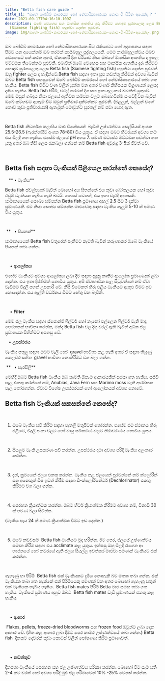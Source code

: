 ```yaml
---
title: "Betta fish care guide "
title_si: "ඔබත් බෝඩිම් කාමරයක හෝ නේවාසිකාගාරයක කොටු වී සිටින අයෙක්ද ? "
date: 2021-09-17T04:16:10.109Z
description: ඔබේ වෙහෙස සහ මානසික ආතතිය දුරු කිරීමට හොඳම සුරතලෙකු ලෙස Betta fish
  (Siamese fighting fish) හදුන්වා දෙන්න පුළුවන්.
image: img/ඔබත්-බෝඩිම්-කාමරයක-හෝ-නේවාසිකාගාරයක-කොටු-වී-සිටින-අයෙක්ද-.png
---
```

<!--StartFragment-->



ඔබ බෝඩිම් කාමරයක හෝ නේවාසිකාගාරයක සිට රැකියාවට හෝ අද්‍යාපනය සඳහා පිටව යන අයෙක්නම් ඔබ තරමක් කාර්‍යබහුල පුද්ගලයෙකි. මෙම කාර්‍යබහුලත්වය ඔබව වෙහෙසට පත් කරන අතර, ඒකාකාරී දින චරියාව නිසා ඔබගේ මානසික ආතතිය ද ඉහල මට්ටමක තිබෙන්නට පුළුවනි. එබැවින් ඔබේ වෙහෙස සහ මානසික ආතතිය දුරු කිරීමට හොඳම සුරතලෙකු ලෙස Betta fish (Siamese fighting fish) හදුන්වා දෙන්න පුළුවන්. ඔහු fighter ලෙස ද හැඳින්වේ.Betta fish සඳහා ඉතා සුළු නඩත්තු කිරීමක් අවශ්‍ය බැවින් ඔබට Betta fish පහසුවෙන් ඔබේ බෝඩිම් කාමරයේ හෝ නේවාසිකාගාරයේ තබා ගත හැකිය. Betta fish විවිධ වර්‍ණ වලින් යුක්ත වන අතර වර්ණ කිහිපයක මිශ්‍රණයක් ලෙසද දැකිය හැකිය. Betta fish පිරිමි, වරල් තරමක් දිග සහ ඉතා අලංකාර බවකින් යුතුවේ. මෙම මසුන් ශබ්දය නිසා ජලයේ ඇතිවන කම්පන වලට බෙහෙවින්ම සංවේදී වන බැවින් ඔබේ කටහඩට ඇතැම් විට ඔවුන් ප්‍රතිචාර දක්වන්නට පුළුවනි. (බළලුන්, බල්ලන් වගේ නොව කුඩා ප්‍රතිචාරයක්) ඇතැමුන් මොවුන්ට සුරතල් නම් පවා යොදා ඇත. 



 

Betta fish නිවර්තන කලාපිය මාළු විශේෂයක්  බැවින් උෂ්ණත්වය සෙල්සියස් අංශක 25.5-26.5 (ෆැරන්හයිට් අංශක 78–80) විය යුතුය. ඒ සඳහා ඔබට හීටරයක් ​​අවශ්‍ය නම් එය මිලදී ගත හැකිය. එසේම ජලයේ pH අගය 7. පමණ මධ්‍යස්ථ මට්ටමක පවත්වා ගත යුතු අතර ඔබ නිසි ලෙස රැකබලා ගන්නේ නම් Betta fish අවුරුදු 3-5ක් ජීවත් වේ.

 

## Betta fish සඳහා ටැංකියක් පිළියෙල කරන්නේ කෙසේද?

   ** • ටැංකිය**

Betta fish ස්වල්පයක් බැවින් බොහෝ අය සිතන්නේ එය කුඩා බෝතලයක හෝ කුඩා රවුම් ටැංකියක තැබිය හැකි බවයි. කෙසේ වෙතත්, එය ඉතා වැරදි අදහසකි. සාමාන්‍යයෙන් සෞඛ්‍ය සම්පන්න Betta fish ප්‍රමාණය අඟල් 2.5 සිට 3 දක්වා ප්‍රමාණයකි. එම නිසා සෞඛ්‍ය සම්පන්න මාළුවෙකු සඳහා ටැංකිය ගැලුම් 5-10 ක් පමණ විය යුතුය.

 

 **   • පියනක්**

සාමාන්‍යයෙන් Betta fish වතුරෙන් පැනීමට කැමති බැවින් කරුණාකර ඔබේ ටැංකියේ පියනක් තබා ගන්න.

 

    • **ආලෝකය** 

එසේම ටැංකියට අවශ්‍ය ආලෝකය ලබා දීම සඳහා සුදුසු කෘතීම ආලෝක ප්‍රමාණයක් ලබා දෙන්න. එය ඉතා දීප්තිමත් නොවිය යුතුය. අපි ස්වාභාවික පැල සිටුවන්නේ නම් ඒවා වැඩීමට විදුලි පහන් උපකාරී වේ. කිසි විටෙකත් හිරු එළිය ටැංකියට ඇතුළු වීමට ඉඩ නොදෙන්න. එය ඇල්ගී වර්ධනය වීමට හේතු වන බැවිනි.

 

    • **Filter**

මෙම ජල ටැංකිය සඳහා ස්පොන්ජ් ෆිල්ටර් හෝ නැනෝ එල්ලෙන ෆිල්ටර් වැනි මෘදු පෙරහනක් භාවිතා කරන්න, මන්ද Betta fish වල දිගු වරල් ඇති බැවින් අධික ජල ප්‍රවාහයක පිහිනීමට අපහසු වේ.



   • **උපස්ථරය**

ටැංකිය පතුල සඳහා ඔබට වැලි හෝ  gravel භාවිතා කළ හැකි අතර ඒ සඳහා තියුණු කෙලවර සහිත  gravel භාවිතා නොකිරීමට වග බලා ගන්න.



 **   • සැරසිලි**

මෙහිදී ඔබට Betta fish ටැංකිය ඔබ කැමති ඕනෑම ආකාරයකින් සරසා ගත හැකිය. සජීවි පැල එකතු කරන්නේ නම්, Anubias, Java Fern සහ Marimo moss වැනි ආරම්භක පැල තෝරගන්න. ඒවාට විශේෂ උපස්ථරයක් හෝ ආලෝකයක් අවශ්‍ය නොවේ.



## Betta fish ටැංකියක් සකසන්නේ කෙසේද?

 

1. ඔබේ ටැංකිය සවි කිරීම සඳහා පැතලි මතුපිටක් තෝරන්න. එසේම එම ස්ථානය හිරු එළියට, විදුලි පංකා වලට හෝ වායු සමීකරණ වලට නිරාවරණය නොවිය යුතුය.

 

2. සියලුම ටැංකි උපකරණ සවි කරන්න. උපස්ථරය දමා අවශ්‍ය පරිදි ටැංකිය අලංකාර කරන්න.

 

3. දැන්, ක්‍රමයෙන් ජලය එකතු කරන්න. ටැංකිය නළ ජලයෙන් පුරවන්නේ නම් ක්ලෝරීන් සහ අනෙකුත් විෂ ඉවත් කිරීම සඳහා ඩී-ක්ලෝරිනේටර් (Dechlorinator) එකතු කිරීමට වග බලා ගන්න.

 

4. පෙරහන ක්‍රියාත්මක කරන්න. ඔබට හීටර් ක්‍රියාත්මක කිරීමට අවශ්‍ය නම්, විනාඩි 30 ක් පමණ බලා සිටින්න.

(ටැංකිය පැය 24 ක් පමණ ක්‍රියාත්මක වීමට ඉඩ දෙන්න.)

 

5. ඔබේ කඩවසම්  Betta fish ටැංකියට මුදා හරින්න. ඊට පෙර, ජලයේ උෂ්ණත්වය සමාන කිරීම සඳහා එය acclimate කළ යුතුය. ඉන්පසු ඔහු මිලදී රැගෙන ආ භාජනයේ හෝ කවරයේ ඇති ජලය සියල්ල ඉවත්කර මාළුවා පමණක් ටැංකියට එක් කරන්න.

 

ගැහැණු හා පිරිමි  Betta fish එක් ටැංකියකට දැමිය නොහැකි බව මතක තබා ගන්න. එක් ටැංකියක තබා ගත හැක්කේ එක් පිරිමියෙකු පමණක් වන අතර බොහෝ ගැහැණු සතුන් එක් ටැංකියක තැබිය හැකිය.  Betta fish mates පිරිමි Betta මාළු සමඟ තබා ගත හැකිය. ටැංකියේ ප්‍රමාණය අනුව ඔබට  Betta fish mates වැඩි ප්‍රමාණයක් එකතු කළ හැකිය.

 

    • **ආහාර**

 Flakes, pellets, freeze-dried bloodworms සහ frozen food ඔවුන්ට ලබා දෙන ආහාර වේ. (ශීත කළ ආහාර ලබා දීමට පෙර කාමර උෂ්ණත්වයේ තබා ගන්න.) Betta fish  දිනකට දෙවරක් කුඩා කොටස් වලින් පෝෂණය කිරීම ප්‍රමාණවත්.

 

    • **නඩත්තුව**

දිනපතා ටැංකියේ පෙරහන සහ ජල උෂ්ණත්වය පරීක්‍ෂා කරන්න. බොහෝ විට සෑම සති 2-4 කට වරක් හෝ අවශ්‍ය පරිදි මුළු ජල පරිමාවෙන් 10% -25% වෙනස් කරන්න.



<!--EndFragment-->